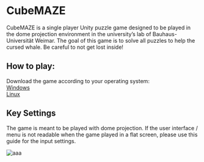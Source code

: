 # CubeMAZE

CubeMAZE is a single player Unity puzzle game designed to be played in the dome projection environment in the university’s lab of Bauhaus-Universität Weimar. The goal of this game is to solve all puzzles to help the cursed whale. Be careful to not get lost inside!

## How to play:

Download the game according to your operating system: <br />
[Windows](https://github.com/Nita112233/CubeMAZE_result/blob/master/CubeMAZE_Windows.rar)<br />
[Linux](https://github.com/Nita112233/CubeMAZE_result/blob/master/CubeMAZE_linux.rar)<br />

## Key Settings
The game is meant to be played with dome projection. 
If the user interface / menu is not readable when the game played in a flat screen, please use this guide for the input settings.

![aaa](https://user-images.githubusercontent.com/12366297/81014330-f3677300-8e5c-11ea-8fb4-5736691ee3df.PNG)
